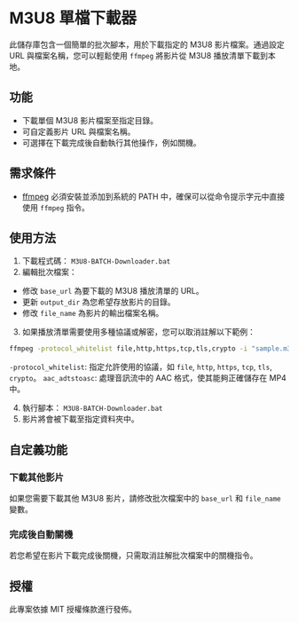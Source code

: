 # M3U8 單檔下載器

此儲存庫包含一個簡單的批次腳本，用於下載指定的 M3U8 影片檔案。通過設定 URL 與檔案名稱，您可以輕鬆使用 `ffmpeg` 將影片從 M3U8 播放清單下載到本地。

## 功能
- 下載單個 M3U8 影片檔案至指定目錄。
- 可自定義影片 URL 與檔案名稱。
- 可選擇在下載完成後自動執行其他操作，例如關機。

## 需求條件
- [ffmpeg](https://ffmpeg.org/) 必須安裝並添加到系統的 PATH 中，確保可以從命令提示字元中直接使用 `ffmpeg` 指令。

## 使用方法

1. 下載程式碼：
   `M3U8-BATCH-Downloader.bat`
2. 編輯批次檔案：
- 修改 `base_url` 為要下載的 M3U8 播放清單的 URL。
- 更新 `output_dir` 為您希望存放影片的目錄。
- 修改 `file_name` 為影片的輸出檔案名稱。
3. 如果播放清單需要使用多種協議或解密，您可以取消註解以下範例：

  ```bash
  ffmpeg -protocol_whitelist file,http,https,tcp,tls,crypto -i "sample.m3u8" -c copy -bsf:a aac_adtstoasc sample.mp4
  ```
  `-protocol_whitelist`: 指定允許使用的協議，如 `file`, `http`, `https`, `tcp`, `tls`, `crypto`。
  `aac_adtstoasc`: 處理音訊流中的 AAC 格式，使其能夠正確儲存在 MP4 中。
  
4. 執行腳本：
  `M3U8-BATCH-Downloader.bat`
5. 影片將會被下載至指定資料夾中。
  
## 自定義功能
### 下載其他影片
如果您需要下載其他 M3U8 影片，請修改批次檔案中的 `base_url` 和 `file_name` 變數。

### 完成後自動關機
若您希望在影片下載完成後關機，只需取消註解批次檔案中的關機指令。

## 授權
此專案依據 MIT 授權條款進行發佈。
